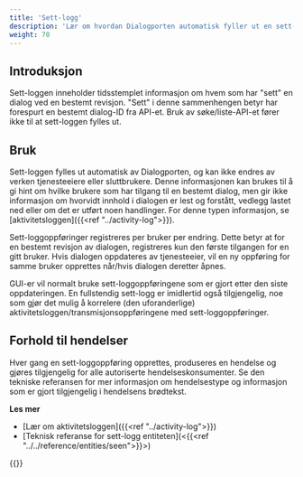 ```yaml
---
title: 'Sett-logg'
description: 'Lær om hvordan Dialogporten automatisk fyller ut en sett-logg'
weight: 70
---
```


## Introduksjon

Sett-loggen inneholder tidsstemplet informasjon om hvem som har "sett" en dialog ved en bestemt revisjon. "Sett" i denne sammenhengen betyr har forespurt en bestemt dialog-ID fra API-et. Bruk av søke/liste-API-et fører ikke til at sett-loggen fylles ut.

## Bruk

Sett-loggen fylles ut automatisk av Dialogporten, og kan ikke endres av verken tjenesteeiere eller sluttbrukere. Denne informasjonen kan brukes til å gi hint om hvilke brukere som har tilgang til en bestemt dialog, men gir ikke informasjon om hvorvidt innhold i dialogen er lest og forstått, vedlegg lastet ned eller om det er utført noen handlinger. For denne typen informasjon, se [aktivitetsloggen]({{<ref "../activity-log">}}).

Sett-loggoppføringer registreres per bruker per endring. Dette betyr at for en bestemt revisjon av dialogen, registreres kun den første tilgangen for en gitt bruker. Hvis dialogen oppdateres av tjenesteeier, vil en ny oppføring for samme bruker opprettes når/hvis dialogen deretter åpnes.

GUI-er vil normalt bruke sett-loggoppføringene som er gjort etter den siste oppdateringen. En fullstendig sett-logg er imidlertid også tilgjengelig, noe som gjør det mulig å korrelere (den uforanderlige) aktivitetsloggen/transmisjonsoppføringene med sett-loggoppføringer.

## Forhold til hendelser

Hver gang en sett-loggoppføring opprettes, produseres en hendelse og gjøres tilgjengelig for alle autoriserte hendelseskonsumenter. Se den tekniske referansen for mer informasjon om hendelsestype og informasjon som er gjort tilgjengelig i hendelsens brødtekst.

**Les mer**

* [Lær om aktivitetsloggen]({{<ref "../activity-log">}})
* [Teknisk referanse for sett-logg entiteten](<{{<ref "../../reference/entities/seen">}}>)

{{<children />}}